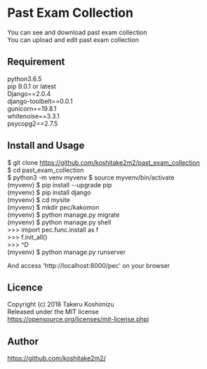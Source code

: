 Past Exam Collection
====
You can see and download past exam collection  
You can upload and edit past exam collection  

## Requirement
python3.6.5  
pip 9.0.1 or latest  
Django==2.0.4  
django-toolbelt==0.0.1  
gunicorn==19.8.1  
whitenoise==3.3.1  
psycopg2==2.7.5  

## Install and Usage
$ git clone https://github.com/koshitake2m2/past_exam_collection  
$ cd past_exam_collection  
$ python3 -m venv myvenv 
$ source myvenv/bin/activate  
(myvenv) $ pip install --upgrade pip  
(myvenv) $ pip install django  
(myvenv) $ cd mysite  
(myvenv) $ mkdir pec/kakomon  
(myvenv) $ python manage.py migrate  
(myvenv) $ python manage.py shell  
 \>>> import pec.func.install as f  
 \>>> f.init_all()  
 \>>> ^D  
(myvenv) $ python manage.py runserver  

And access 'http://localhost:8000/pec' on your browser  

## Licence
Copyright (c) 2018 Takeru Koshimizu  
Released under the MIT license  
https://opensource.org/licenses/mit-license.phpj  

## Author
https://github.com/koshitake2m2/
